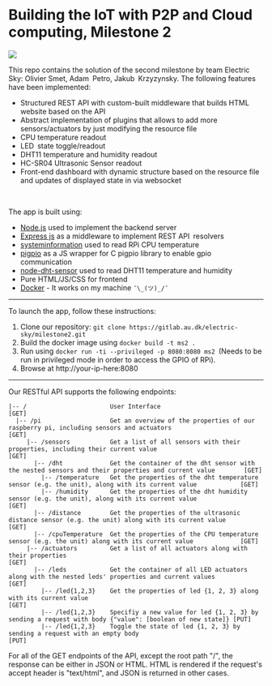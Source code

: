 # Building the IoT with P2P and Cloud computing, Milestone 2
![](https://upload.wikimedia.org/wikipedia/commons/1/10/Raspberry-Pi-3.gif)

This repo contains the solution of the second milestone by team Electric Sky: Olivier Smet, Adam Petro, Jakub Krzyzynsky. The following features have been implemented:

- Structured REST API with custom-built middleware that builds HTML website based on the API
- Abstract implementation of plugins that allows to add more sensors/actuators by just modifying the resource file
- CPU temperature readout
- LED state toggle/readout
- DHT11 temperature and humidity readout
- HC-SR04 Ultrasonic Sensor readout
- Front-end dashboard with dynamic structure based on the resource file and updates of displayed state in via websocket

<br>

The app is built using:

- [Node.js](https://nodejs.org/en/) used to implement the backend server
- [Express js](https://expressjs.com/) as a middleware to implement REST API resolvers
- [systeminformation](https://github.com/sebhildebrandt/systeminformation) used to read RPi CPU temperature
- [pigpio](https://github.com/fivdi/pigpio) as a JS wrapper for C pigpio library to enable gpio communication
- [node-dht-sensor](https://github.com/momenso/node-dht-sensor) used to read DHT11 temperature and humidity
- Pure HTML/JS/CSS for frontend
- [Docker](https://www.docker.com/) - It works on my machine `¯\_(ツ)_/¯ `

---

To launch the app, follow these instructions:

1. Clone our repository: `git clone https://gitlab.au.dk/electric-sky/milestone2.git`
2. Build the docker image using `docker build -t ms2 .`
3. Run using `docker run -ti --privileged -p 8080:8080 ms2` (Needs to be run in privileged mode in order to access the GPIO of RPi).
4. Browse at http://your-ip-here:8080

---

Our RESTful API supports the following endpoints:
```
|-- /				        User Interface 												                                                                        [GET]
  |-- /pi			        Get an overview of the properties of our raspberry pi, including sensors and actuators			                [GET]
     |-- /sensors		    Get a list of all sensors with their properties, including their current value				                    [GET]
       |-- /dht			    Get the container of the dht sensor with the nested sensors and their properties and current value	      [GET]
         |-- /temperature	Get the properties of the dht temperature sensor (e.g. the unit), along with its current value		      [GET]
         |-- /humidity		Get the properties of the dht humidity sensor (e.g. the unit), along with its current value		          [GET]
       |-- /distance		Get the properties of the ultrasonic distance sensor (e.g. the unit) along with its current value	        [GET]
       |-- /cpuTemperature	Get the properties of the CPU temperature sensor (e.g. the unit) along with its current value		      [GET]
     |-- /actuators		    Get a list of all actuators along with their properties							                                    [GET]
       |-- /leds		    Get the container of all LED actuators along with the nested leds' properties and current values	        [GET]
         |-- /led{1,2,3}	Get the properties of led {1, 2, 3} along with its current value					                              [GET]
         |-- /led{1,2,3}	Specifiy a new value for led {1, 2, 3} by sending a request with body {"value": [boolean of new state]}	[PUT]
         |-- /led{1,2,3}	Toggle the state of led {1, 2, 3} by sending a request with an empty body				                        [PUT]
```
For all of the GET endpoints of the API, except the root path "/", the response can be either in JSON or HTML. HTML is rendered if the request's accept header is "text/html", and JSON is returned in other cases.